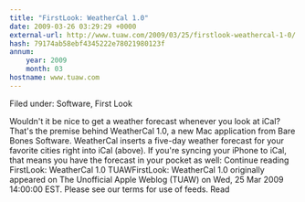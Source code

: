 ```yaml
---
title: "FirstLook: WeatherCal 1.0"
date: 2009-03-26 03:29:29 +0000
external-url: http://www.tuaw.com/2009/03/25/firstlook-weathercal-1-0/
hash: 79174ab58ebf4345222e78021980123f
annum:
    year: 2009
    month: 03
hostname: www.tuaw.com
---
```


Filed under: Software, First Look

Wouldn't it be nice to get a weather forecast whenever you look at iCal? That's the premise behind WeatherCal 1.0, a new Mac application from Bare Bones Software. WeatherCal inserts a five-day weather forecast for your favorite cities right into iCal (above). If you're syncing your iPhone to iCal, that means you have the forecast in your pocket as well:
Continue reading FirstLook: WeatherCal 1.0
TUAWFirstLook: WeatherCal 1.0 originally appeared on The Unofficial Apple Weblog (TUAW) on Wed, 25 Mar 2009 14:00:00 EST.  Please see our terms for use of feeds.
Read
